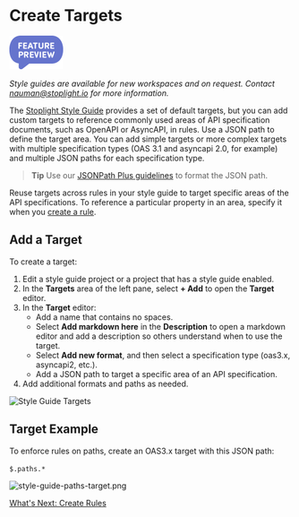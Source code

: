 # Create Targets

<!-- theme: info -->
<!--Shared style guides are available on the **Professional** and **Enterprise** plans.--> 

<!-- focus: false -->
![Feature Preview](../assets/images/badge-preview-small.png)

*Style guides are available for new workspaces and on request. Contact nauman@stoplight.io for more information.*

The [Stoplight Style Guide](https://apistylebook.stoplight.io/docs/stoplight-style-guide) provides a set of default targets, but you can add custom targets to reference commonly used areas of API specification documents, such as OpenAPI or AsyncAPI, in rules. Use a JSON path to define the target area. You can add simple targets or more complex targets with multiple specification types (OAS 3.1 and asyncapi 2.0, for example) and multiple JSON paths for each specification type.

>**Tip**
>Use our [JSONPath Plus guidelines]( https://meta.stoplight.io/docs/spectral/ZG9jOjYyMDc0NA-rulesets#jsonpath-plus) to format the JSON path.

Reuse targets across rules in your style guide to target specific areas of the API specifications. To reference a particular property in an area, specify it when you [create a rule](c-create-rules.md).

## Add a Target

To create a target:

1. Edit a style guide project or a project that has a style guide enabled.
2. In the **Targets** area of the left pane, select **+ Add** to open the **Target** editor.
3. In the **Target** editor:
    - Add a name that contains no spaces.
    - Select **Add markdown here** in the **Description** to open a markdown editor and add a description so others understand when to use the target.
    - Select **Add new format**, and then select a specification type (oas3.x, asyncapi2, etc.).
    - Add a JSON path to target a specific area of an API specification.
4. Add additional formats and paths as needed.

![Style Guide Targets](https://stoplight.io/api/v1/projects/cHJqOjI/images/GogSfzgUbXY)

## Target Example
To enforce rules on paths, create an OAS3.x target with this JSON path:

`$.paths.*`

![style-guide-paths-target.png](https://stoplight.io/api/v1/projects/cHJqOjI/images/IaTlyFuwdWo)

[What's Next: Create Rules](c-create-rules.md)